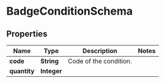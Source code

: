 

# BadgeConditionSchema


## Properties

| Name | Type | Description | Notes |
|------------ | ------------- | ------------- | -------------|
|**code** | **String** | Code of the condition. |  |
|**quantity** | **Integer** |  |  |



